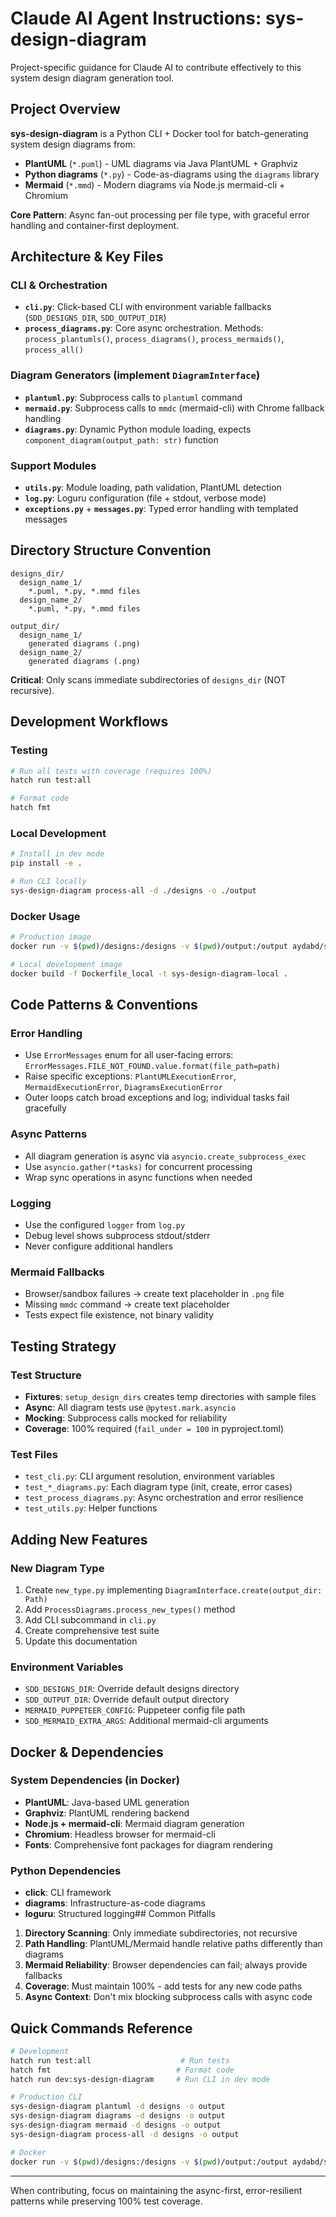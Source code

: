 # Claude AI Agent Instructions: sys-design-diagram

Project-specific guidance for Claude AI to contribute effectively to this system design diagram generation tool.

## Project Overview

**sys-design-diagram** is a Python CLI + Docker tool for batch-generating system design diagrams from:

- **PlantUML** (`*.puml`) - UML diagrams via Java PlantUML + Graphviz
- **Python diagrams** (`*.py`) - Code-as-diagrams using the `diagrams` library
- **Mermaid** (`*.mmd`) - Modern diagrams via Node.js mermaid-cli + Chromium

**Core Pattern**: Async fan-out processing per file type, with graceful error handling and container-first deployment.

## Architecture & Key Files

### CLI & Orchestration

- **`cli.py`**: Click-based CLI with environment variable fallbacks (`SDD_DESIGNS_DIR`, `SDD_OUTPUT_DIR`)
- **`process_diagrams.py`**: Core async orchestration. Methods: `process_plantumls()`, `process_diagrams()`, `process_mermaids()`, `process_all()`

### Diagram Generators (implement `DiagramInterface`)

- **`plantuml.py`**: Subprocess calls to `plantuml` command
- **`mermaid.py`**: Subprocess calls to `mmdc` (mermaid-cli) with Chrome fallback handling
- **`diagrams.py`**: Dynamic Python module loading, expects `component_diagram(output_path: str)` function

### Support Modules

- **`utils.py`**: Module loading, path validation, PlantUML detection
- **`log.py`**: Loguru configuration (file + stdout, verbose mode)
- **`exceptions.py`** + **`messages.py`**: Typed error handling with templated messages

## Directory Structure Convention

```text
designs_dir/
  design_name_1/
    *.puml, *.py, *.mmd files
  design_name_2/
    *.puml, *.py, *.mmd files

output_dir/
  design_name_1/
    generated diagrams (.png)
  design_name_2/
    generated diagrams (.png)
```

**Critical**: Only scans immediate subdirectories of `designs_dir` (NOT recursive).

## Development Workflows

### Testing

```bash
# Run all tests with coverage (requires 100%)
hatch run test:all

# Format code
hatch fmt
```

### Local Development

```bash
# Install in dev mode
pip install -e .

# Run CLI locally
sys-design-diagram process-all -d ./designs -o ./output
```

### Docker Usage

```bash
# Production image
docker run -v $(pwd)/designs:/designs -v $(pwd)/output:/output aydabd/sys-design-diagram:latest process-all

# Local development image
docker build -f Dockerfile_local -t sys-design-diagram-local .
```

## Code Patterns & Conventions

### Error Handling

- Use `ErrorMessages` enum for all user-facing errors: `ErrorMessages.FILE_NOT_FOUND.value.format(file_path=path)`
- Raise specific exceptions: `PlantUMLExecutionError`, `MermaidExecutionError`, `DiagramsExecutionError`
- Outer loops catch broad exceptions and log; individual tasks fail gracefully

### Async Patterns

- All diagram generation is async via `asyncio.create_subprocess_exec`
- Use `asyncio.gather(*tasks)` for concurrent processing
- Wrap sync operations in async functions when needed

### Logging

- Use the configured `logger` from `log.py`
- Debug level shows subprocess stdout/stderr
- Never configure additional handlers

### Mermaid Fallbacks

- Browser/sandbox failures → create text placeholder in `.png` file
- Missing `mmdc` command → create text placeholder
- Tests expect file existence, not binary validity

## Testing Strategy

### Test Structure

- **Fixtures**: `setup_design_dirs` creates temp directories with sample files
- **Async**: All diagram tests use `@pytest.mark.asyncio`
- **Mocking**: Subprocess calls mocked for reliability
- **Coverage**: 100% required (`fail_under = 100` in pyproject.toml)

### Test Files

- `test_cli.py`: CLI argument resolution, environment variables
- `test_*_diagrams.py`: Each diagram type (init, create, error cases)
- `test_process_diagrams.py`: Async orchestration and error resilience
- `test_utils.py`: Helper functions

## Adding New Features

### New Diagram Type

1. Create `new_type.py` implementing `DiagramInterface.create(output_dir: Path)`
2. Add `ProcessDiagrams.process_new_types()` method
3. Add CLI subcommand in `cli.py`
4. Create comprehensive test suite
5. Update this documentation

### Environment Variables

- `SDD_DESIGNS_DIR`: Override default designs directory
- `SDD_OUTPUT_DIR`: Override default output directory
- `MERMAID_PUPPETEER_CONFIG`: Puppeteer config file path
- `SDD_MERMAID_EXTRA_ARGS`: Additional mermaid-cli arguments

## Docker & Dependencies

### System Dependencies (in Docker)

- **PlantUML**: Java-based UML generation
- **Graphviz**: PlantUML rendering backend
- **Node.js + mermaid-cli**: Mermaid diagram generation
- **Chromium**: Headless browser for mermaid-cli
- **Fonts**: Comprehensive font packages for diagram rendering

### Python Dependencies

- **click**: CLI framework
- **diagrams**: Infrastructure-as-code diagrams
- **loguru**: Structured logging## Common Pitfalls

1. **Directory Scanning**: Only immediate subdirectories, not recursive
2. **Path Handling**: PlantUML/Mermaid handle relative paths differently than diagrams
3. **Mermaid Reliability**: Browser dependencies can fail; always provide fallbacks
4. **Coverage**: Must maintain 100% - add tests for any new code paths
5. **Async Context**: Don't mix blocking subprocess calls with async code

## Quick Commands Reference

```bash
# Development
hatch run test:all                    # Run tests
hatch fmt                            # Format code
hatch run dev:sys-design-diagram     # Run CLI in dev mode

# Production CLI
sys-design-diagram plantuml -d designs -o output
sys-design-diagram diagrams -d designs -o output
sys-design-diagram mermaid -d designs -o output
sys-design-diagram process-all -d designs -o output

# Docker
docker run -v $(pwd)/designs:/designs -v $(pwd)/output:/output aydabd/sys-design-diagram process-all
```

---

When contributing, focus on maintaining the async-first, error-resilient patterns while preserving 100% test coverage.
